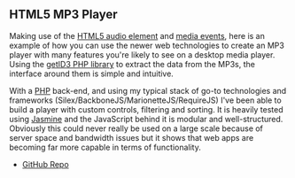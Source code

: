 ## HTML5 MP3 Player

Making use of the [HTML5 audio element](https://developer.mozilla.org/en/docs/Web/HTML/Element/audio) and [media events](https://developer.mozilla.org/en-US/docs/Web/Guide/Events/Media_events), here is an example of how you can use the newer web technologies to create an MP3 player with many features you're likely to see on a desktop media player. Using the [getID3 PHP library](http://getid3.sourceforge.net) to extract the data from the MP3s, the interface around them is simple and intuitive.

With a [PHP](http://php.net) back-end, and using my typical stack of go-to technologies and frameworks (Silex/BackboneJS/MarionetteJS/RequireJS) I've been able to build a player with custom controls, filtering and sorting. It is heavily tested using [Jasmine](http://jasmine.github.io) and the JavaScript behind it is modular and well-structured. Obviously this could never really be used on a large scale because of server space and bandwidth issues but it shows that web apps are becoming far more capable in terms of functionality.

* [GitHub Repo](https://github.com/burt202/mp3-player)
